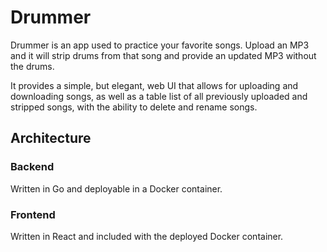# Drummer

Drummer is an app used to practice your favorite songs. Upload an MP3 and it will
strip drums from that song and provide an updated MP3 without the drums.

It provides a simple, but elegant, web UI that allows for uploading and downloading
songs, as well as a table list of all previously uploaded and stripped songs, with
the ability to delete and rename songs.

## Architecture

### Backend

Written in Go and deployable in a Docker container.

### Frontend

Written in React and included with the deployed Docker container.
